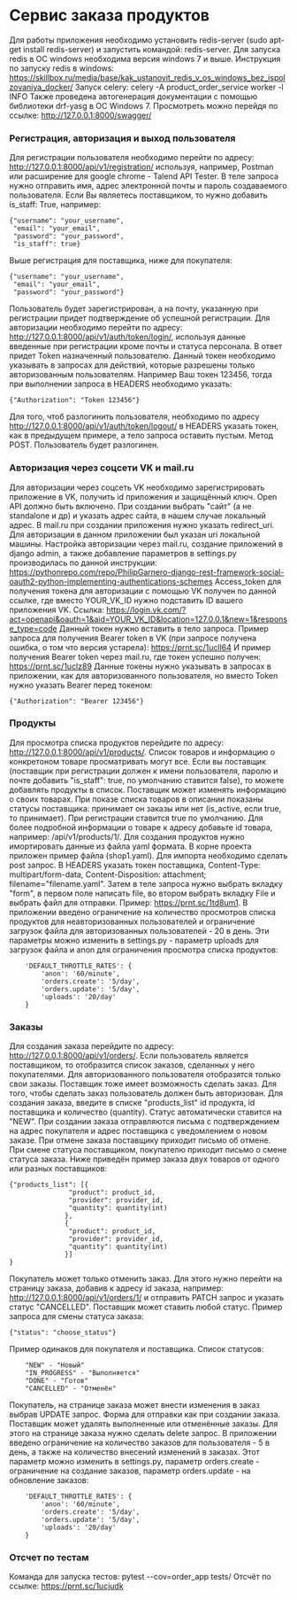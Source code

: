 # Сервис заказа продуктов #

Для работы приложения необходимо установить redis-server (sudo apt-get install redis-server) и запустить командой:
redis-server. Для запуска redis в ОС windows необходима версия windows 7 и выше. Инструкция по запуску redis в windows:
https://skillbox.ru/media/base/kak_ustanovit_redis_v_os_windows_bez_ispolzovaniya_docker/
Запуск celery: celery -A product_order_service worker -l INFO
Также проведена автогенерация документации с помощью библиотеки drf-yasg в ОС Windows 7. Просмотреть можно перейдя по
ссылке: http://127.0.0.1:8000/swagger/

### Регистрация, авторизация и выход пользователя ###
Для регистрации пользователя необходимо перейти по адресу: http://127.0.0.1:8000/api/v1/registration/ используя,
например, Postman или расширение для google chrome -  Talend API Tester. В теле запроса нужно отправить имя, адрес
электронной почты и пароль создаваемого пользователя. Если Вы являетесь поставщиком, то нужно добавить is_staff: True,
например:
```
{"username": "your_username",
 "email": "your_email",
 "password": "your_password",
 "is_staff": true}
```
Выше регистрация для поставщика, ниже для покупателя:
```
{"username": "your_username",
 "email": "your_email",
 "password": "your_password"}
```
Пользователь будет зарегистрирован, а на почту, указанную при регистрации придет подтверждение об успешной регистрации. 
Для авторизации необходимо перейти по адресу: http://127.0.0.1:8000/api/v1/auth/token/login/, используя данные введенные
при регистрации кроме почты и статуса персонала. В ответ придет Token назначенный пользователю. Данный токен необходимо
указывать в запросах для действий, которые разрешены только авторизованным пользователям. Например Ваш токен 123456,
тогда при выполнении запроса в HEADERS необходимо указать:
```
{"Authorization": "Token 123456"}
```
Для того, чтоб разлогинить пользователя, необходимо по адресу http://127.0.0.1:8000/api/v1/auth/token/logout/ в HEADERS
указать токен, как в предыдущем примере, а тело запроса оставить пустым. Метод POST. Пользователь будет разлогинен.

### Авторизация через соцсети VK и mail.ru ###
Для авторизации через соцсеть VK необходимо зарегистрировать приложение в VK, получить id приложения и защищённый ключ.
Open API должно быть включено. При создании выбрать "сайт" (а не standalone и др) и указать адрес сайта, в нашем случае
локальный адрес. В mail.ru при создании приложения нужно указать redirect_uri. Для авторизации в данном приложении был
указан uri локальной машины. Настройка авторизации через mail.ru, создание приложений в django admin, а также добавление
параметров в settings.py производилась по данной инструкции:
https://pythonrepo.com/repo/PhilipGarnero-django-rest-framework-social-oauth2-python-implementing-authentications-schemes
Access_token для получения токена для авторизации с помощью VK получен по данной ссылке, где вместо YOUR_VK_ID нужно
подставить ID вашего приложения VK. Ссылка:
https://login.vk.com/?act=openapi&oauth=1&aid=YOUR_VK_ID&location=127.0.0.1&new=1&response_type=code
Данный токен нужно вставить в тело запроса. Пример запроса для получения Bearer token в VK (при запросе получена ошибка,
о том что версия устарела): https://prnt.sc/1ucll64
И пример получения Bearer token через mail.ru, где токен успешно получен: https://prnt.sc/1uclz89
Данные токены нужно указывать в запросах в приложении, как для авторизованного пользователя, но вместо Token нужно 
указать Bearer перед токеном:
```
{"Authorization": "Bearer 123456"}
```

### Продукты ###
Для просмотра списка продуктов перейдите по адресу: http://127.0.0.1:8000/api/v1/products/. Список товаров и информацию
о конкретоном товаре просматривать могут все. Если вы поставщик (поставщик при регистрации должен к имени пользователя,
паролю и почте добавить "is_staff": true, по умолчанию ставится false), то можете добавлять продукты в список. Поставщик
может изменять информацию о своих товарах. При показе списка товаров в описании показаны статусы поставщика: принимает
он заказы или нет (is_active, если true, то принимает). При регистрации ставится true по умолчанию. Для более подробной 
информации о товаре к адресу добавьте id товара, например: /api/v1/products/1/. Для создания продуктов нужно
имортировать данные из файла yaml формата. В корне проекта приложен пример файла (shop1.yaml). Для импорта необходимо 
сделать post запрос. В HEADERS указать токен поставщика, Content-Type: multipart/form-data, Content-Disposition:
attachment; filename="filename.yaml". Затем в теле запроса нужно выбрать вкладку "form", в первом поле написать file, во
втором выбрать вкладку File и выбрать файл для отправки. Пример: https://prnt.sc/1td8um1. В приложении введено
ограничение на количество просмотров списка продуктов для неавторизованных пользователей и ограничение загрузок файла
для авторизованных пользователей - 20 в день. Эти параметры можно изменить в settings.py - параметр uploads для загрузок
файла и anon для ограничения просмотра списка продуктов:
```
    'DEFAULT_THROTTLE_RATES': {
        'anon': '60/minute',
        'orders.create': '5/day',
        'orders.update': '5/day',
        'uploads': '20/day'
    }
```

### Заказы ### 
Для создания заказа перейдите по адресу: http://127.0.0.1:8000/api/v1/orders/. Если пользователь является поставщиком,
то отобразится список заказов, сделанных у него покупателями. Для авторизованного пользователя отобразятся только свои
заказы. Поставщик тоже имеет возможность сделать заказ. Для того, чтобы сделать заказ пользователь должен быть
авторизован. Для создания заказа, введите в списке "products_list" id продукта, id поставщика и количество (quantity).
Статус автоматически ставится на "NEW". При создании заказа отправляются письма с подтверждением на
адрес покупателя и адрес поставщика с уведомлением о новом заказе. При отмене заказа поставщику приходит письмо об
отмене. При смене статуса поставщиком, покупателю приходит письмо о смене статуса заказа. Ниже приведён пример заказа
двух товаров от одного или разных поставщиков: 
```
{"products_list": [{
               "product": product_id,
               "provider": provider_id,
               "quantity": quantity(int)
              },
              {
               "product": product_id,
               "provider": provider_id,
               "quantity": quantity(int)
              }]
}
```
Покупатель может только отменить заказ. Для этого нужно перейти на страницу заказа, добавив к адресу id заказа,
например: http://127.0.0.1:8000/api/v1/orders/1/ и отправить PATCH запрос и указать статус "CANCELLED". Поставщик может
ставить любой статус. Пример запроса для смены статуса заказа:
```
{"status": "choose_status"}
```
Пример одинаков для покупателя и поставщика. Список статусов:
```
    "NEW" - "Новый"
    "IN_PROGRESS" - "Выполняется"
    "DONE" - "Готов"
    "CANCELLED" - "Отменён"
``` 
Покупатель, на странице заказа может внести изменения в заказ выбрав UPDATE запрос. Форма для отправки как при создании
заказа. Поставщик может удалять выполненные или отменённые заказы. Для этого на странице заказа нужно сделать delete
запрос. В приложении введено ограничение на количество заказов для пользователя - 5 в день, а также на количество 
внесений изменений в заказах. Этот параметр можно изменить в settings.py, параметр orders.create - ограничение на
создание заказов, параметр orders.update - на обновление заказов:
```
    'DEFAULT_THROTTLE_RATES': {
        'anon': '60/minute',
        'orders.create': '5/day',
        'orders.update': '5/day',
        'uploads': '20/day'
    }
```

### Отсчет по тестам ###
Команда для запуска тестов: pytest --cov=order_app tests/
Отсчёт по ссылке: https://prnt.sc/1ucjudk
